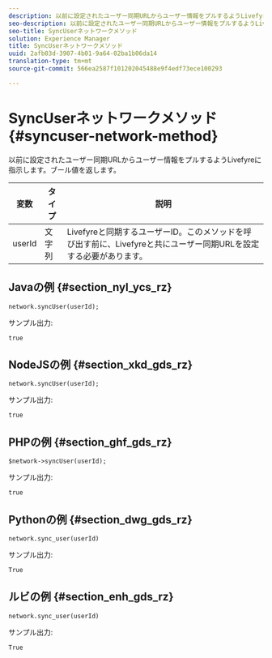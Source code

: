 ```yaml
---
description: 以前に設定されたユーザー同期URLからユーザー情報をプルするようLivefyreに指示します。ブール値を返します。
seo-description: 以前に設定されたユーザー同期URLからユーザー情報をプルするようLivefyreに指示します。ブール値を返します。
seo-title: SyncUserネットワークメソッド
solution: Experience Manager
title: SyncUserネットワークメソッド
uuid: 2afb03d-3907-4b01-9a64-02ba1b06da14
translation-type: tm+mt
source-git-commit: 566ea2587f101202045488e9f4edf73ece100293

---
```



# SyncUserネットワークメソッド{#syncuser-network-method}

以前に設定されたユーザー同期URLからユーザー情報をプルするようLivefyreに指示します。ブール値を返します。

| 変数 | タイプ | 説明 |
|--- |--- |--- |
| userId | 文字列 | Livefyreと同期するユーザーID。このメソッドを呼び出す前に、Livefyreと共にユーザー同期URLを設定する必要があります。 |

## Javaの例 {#section_nyl_ycs_rz}

```
network.syncUser(userId); 
```

サンプル出力:

```
true
```

## NodeJSの例 {#section_xkd_gds_rz}

```
network.syncUser(userId); 
```

サンプル出力:

```
true
```

## PHPの例 {#section_ghf_gds_rz}

```
$network->syncUser(userId); 
```

サンプル出力:

```
true
```

## Pythonの例 {#section_dwg_gds_rz}

```
network.sync_user(userId) 
```

サンプル出力:

```
True
```

## ルビの例 {#section_enh_gds_rz}

```
network.sync_user(userId) 
```

サンプル出力:

```
True
```
